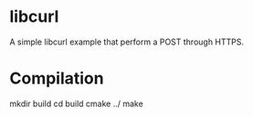 # libcurl

A simple libcurl example that perform a POST through HTTPS.

# Compilation

mkdir build
cd build
cmake ../
make
